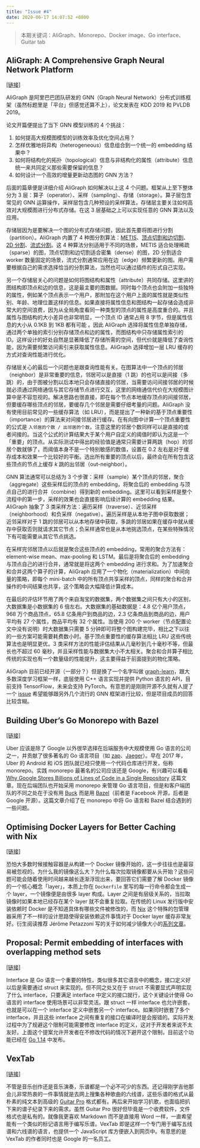 ```yaml
---
title: "Issue #4"
date: 2020-06-17 14:07:52 +0800
---
```


> 本期关键词：AliGraph、Monorepo、Docker image、Go interface、Guitar tab

<!--truncate-->

## AliGraph: A Comprehensive Graph Neural Network Platform

[[链接]](https://dl.acm.org/doi/10.1145/3292500.3340404)

AliGraph 是阿里巴巴团队研发的 GNN（Graph Neural Network）分布式训练框架（虽然标题里是「平台」但感觉还算不上），论文发表在 KDD 2019 和 PVLDB 2019。

论文开篇便提出了当下 GNN 模型训练的 4 个挑战：

1. 如何提高大规模图模型的训练效率及优化空间占用？
2. 怎样优雅地将异构（heterogeneous）信息组合到一个统一的 embedding 结果中？
3. 如何将结构化的拓扑（topological）信息与非结构化的属性（attribute）信息统一来共同定义那些需要保留的信息？
4. 如何设计一个高效的增量更新动态图的 GNN 方法？

后面的篇章便是详细介绍 AliGraph 如何解决以上这 4 个问题。框架从上至下整体分为 3 层：算子（operator）、采样（sampling）、存储（storage）。算子层包含常见的 GNN 运算操作，采样层包含几种预设的采样算法，存储层主要关注如何高效对大规模图进行分布式存储。在这 3 层基础之上可以实现任意的 GNN 算法以及应用。

存储层因为是要解决一个图的分布式存储问题，因此首先要将图进行分割（partition）。AliGraph 内置了 4 种图分割算法：[METIS](https://dm.kaist.ac.kr/kse625/resources/metis.pdf)、[顶点切割和边切割](https://www.usenix.org/conference/osdi12/technical-sessions/presentation/gonzalez)、[2D 分割](https://dl.acm.org/doi/10.1145/2503210.2503293)、[流式分割](https://dl.acm.org/doi/10.1145/2339530.2339722)。这 4 种算法分别适用于不同的场景，METIS 适合处理稀疏（sparse）的图，顶点切割和边切割适合密集（dense）的图，2D 分割适合 worker 数量固定的场景，流式分割通常应用在边（edge）频繁更新的图。用户需要根据自己的需求选择恰当的分割算法，当然也可以通过插件的形式自己实现。

另一个存储层关心的问题是如何将图结构和属性（attribute）共同存储。这里讲的图结构即顶点和边的信息，这是最主要的图数据。同时每个顶点也会附加一些独特的属性，例如某个顶点表示一个用户，那附加在这个用户上面的属性就是类似性别、年龄、地理位置这样的信息。如果直接将属性信息和图结构一起存储会造成非常大的空间浪费，因为从全局角度看同一种类型的顶点的属性是高度重合的。并且属性与图结构的大小差异也非常明显，一个顶点 ID 通常占用 8 字节，但是属性信息的大小从 0.1KB 到 1KB 都有可能 。因此 AliGraph 选择将属性信息单独存储，通过两个单独的索引分别存储顶点和边的属性，而图结构中只存储属性索引的 ID。这样设计的好处自然是显著降低了存储所需的空间，但代价就是降低了查询性能，因为需要频繁访问索引来获取属性信息。AliGraph 选择增加一层 LRU 缓存的方式对查询性能进行优化。

存储层关心的最后一个问题也是跟查询性能有关。在图算法中一个顶点的邻居（neighbor）是非常重要的信息，邻居可以是直接（1 跳）的也可以是间接（多跳）的，由于图被分割以后本地只会存储直接的邻居，当需要访问间接邻居的时候就必须通过网络通信与其它存储节点进行交互，这里的网络通信代价在大规模图计算中是不容忽视的。解决思路也很直接，即在每个节点本地缓存顶点的间接邻居，但要缓存哪些顶点的邻居，要缓存几个邻居是需要仔细考量的问题。AliGraph 没有使用目前常见的一些缓存算法（如 LRU），而是提出了一种新的基于顶点重要性（importance）的算法来对间接邻居进行缓存。在有向图中计算一个顶点重要性的公式是 `入邻居的个数 / 出邻居的个数`，注意这里的邻居个数同样可以是直接的或者间接的。当这个公式的计算结果大于某个用户自定义的阈值时即认为这是一个「重要」的顶点。从实际测试中得出的经验值是通常只需要计算两跳（hop）的邻居个数就够了，而阈值本身不是一个特别敏感的数值，设置在 0.2 左右是对于缓存成本和效果一个比较好的平衡。选出所有重要的顶点以后，最终会在所有包含这些顶点的节点上缓存 _k_ 跳的出邻居（out-neighbor）。

GNN 算法通常可以总结为 3 个步骤：采样（sample）某个顶点的邻居，聚合（aggregate）这些采样后的顶点的 embedding，将聚合后的 embedding 与顶点自己的进行合并（combine）得到新的 embedding。这里可以看到采样是整个流程中的第一步，采样的效果也会直接影响后续计算的 embedding 结果。AliGraph 抽象了 3 类采样方法：遍历采样（traverse）、近邻采样（neighborhood）和负采样（negative）。遍历采样是从本地子图中获取数据；近邻采样对于 1 跳的邻居可以从本地存储中获取，多跳的邻居如果在缓存中就从缓存中获取否则就请求其它节点；负采样通常也是从本地挑选顶点，在某些特殊情况下有可能需要从其它节点挑选。

在采样完邻居顶点以后就是聚合这些顶点的 embedding，常用的聚合方法有：element-wise mean、max-pooling 和 LSTM。最后是将聚合后的 embedding 与顶点自己的进行合并，通常就是将这两个 embedding 进行求和。为了加速聚合和合并这两个算子的计算，AliGraph 应用了一个物化（materialization）中间向量的策略，即每个 mini-batch 中的所有顶点共享采样的顶点，同样的聚合和合并操作的中间结果也共享，这个策略会大幅降低计算成本。

在最后的评估环节用了两个来自淘宝的数据集，两个数据集之间只有大小的区别，大数据集是小数据集的 6 倍左右。大数据集的基础数据是：4.8 亿个用户顶点，968 万个商品顶点，65.8 亿条用户到商品的边，2.3 亿条商品到商品的边，用户平均有 27 个属性，商品平均有 32 个属性。当使用 200 个 worker（节点配置论文中没有说明）时大数据集只需要 5 分钟即可将整个图构建完毕，相比之下以往的一些方案可能需要耗费数小时。基于顶点重要性的缓存算法相比 LRU 这些传统算法也是明显更优。3 类采样方法的性能评估结果从几毫秒到几十毫秒不等，但最长也不超过 60 毫秒，并且采样性能与数据集大小不太相关。聚合和合并算子相比传统的实现也有一个数量级的性能提升，这主要得益于前面提到的物化策略。

AliGraph 目前已经开源（一部分？）但是换了一个名字叫做 [graph-learn](https://github.com/alibaba/graph-learn)，跟大多数深度学习框架一样，底层使用 C++ 语言实现并提供 Python 语言的 API，目前支持 TensorFlow，未来会支持 PyTorch。有意思的是刚刚开源不久就有人提了一个 [issue](https://github.com/alibaba/graph-learn/issues/16) 希望能够跟另外几个流行的 GNN 框架进行比较，但是项目成员的回答比较含糊。

## Building Uber’s Go Monorepo with Bazel

[[链接]](https://eng.uber.com/go-monorepo-bazel)

Uber 应该是除了 Google 以外很早选择在后端服务中大规模使用 Go 语言的公司之一，并贡献了很多著名的 Go 语言项目（如 [zap](https://github.com/uber-go/zap)、[Jaeger](https://github.com/jaegertracing/jaeger)）。早在 2017 年，Uber 的 Android 和 iOS 团队就已经只使用一个代码仓库进行开发，俗称 monorepo。实践 monorepo 最著名的公司应该还是 Google，有兴趣可以看看 [Why Google Stores Billions of Lines of Code in a Single Repository](https://research.google/pubs/pub45424) 这篇文章。现在后端团队也开始采用 monorepo 来管理 Go 语言项目，但是和客户端团队的不同之处在于没有用 [Buck](https://buck.build) 而是用 [Bazel](https://bazel.build)（前者是 Facebook 开源，后者是 Google 开源）。这篇文章介绍了在 monorepo 中将 Go 语言和 Bazel 结合遇到的一些问题。

## Optimising Docker Layers for Better Caching with Nix

[[链接]](https://grahamc.com/blog/nix-and-layered-docker-images)

恐怕大多数时候接触容器是从构建一个 Docker 镜像开始的，这一步往往也是最容易被忽视的。为什么我的镜像这么大？为什么每次拉取镜像都要从头开始？这些问题可能会随着使用时间越来越长逐渐浮现出来，要回答它们需要了解 Docker 镜像的一个核心概念「layer」，本质上你在 `Dockerfile` 里写的每一行命令都会生成一个 layer，一个镜像便是由很多 layer 构成。Layer 之间是有层级关系的，当拉取镜像时如果本地已经存在某个 layer 就不会重复拉取。在传统的 Linux 发行版中安装依赖时 Docker 是不知道具体有哪些文件被修改的，而 [Nix](https://github.com/NixOS/nix) 这个特殊的包管理器采用了不一样的设计思路使得安装依赖这件事情对于 Docker layer 缓存非常友好。衍生阅读推荐 Jérôme Petazzoni 写的关于如何减少镜像大小的[系列文章](https://www.ardanlabs.com/blog/2020/02/docker-images-part1-reducing-image-size.html)。

## Proposal: Permit embedding of interfaces with overlapping method sets

[[链接]](https://github.com/golang/proposal/blob/master/design/6977-overlapping-interfaces.md)

Interface 是 Go 语言一个重要的特性，类似很多其它语言中的概念，接口定义好以后是需要通过 struct 来实现的。但不同之处又在于 struct 不需要显式声明实现了什么 interface，只要满足 interface 中定义的接口就行，这个关键设计使得 Go 语言的 interface 使用场景可以非常灵活。跟 struct 一样 interface 也允许嵌套，也就是可以在一个 interface 定义中嵌套另一个 interface。如果同时嵌套了多个 interface，并且这些 interface 之间有重复的接口在编译时是会报错的。实际开发过程中为了规避这个限制可能需要修改 interface 的定义，这对于开发者来说不太友好。上面这个提案允许开发者在不修改代码的情况下避开这个限制，目前这个功能已经在 [Go 1.14](https://golang.org/doc/go1.14#language) 中发布。

## VexTab

[[链接]](https://github.com/0xfe/vextab)

不管是音乐创作还是音乐演奏，乐谱都是一个必不可少的东西。还记得刚学吉他那会儿非常热衷的一件事情就是去网上搜集各种歌曲的六线谱，这些乐谱的格式从最朴素的纯文本到高级的 [Guitar Pro](https://www.guitar-pro.com) 格式都有。再后来开始学习扒歌，也面临把扒下来的谱子纪录下来的需求。虽然 Guitar Pro 很好但毕竟是一个收费软件，文件格式也是私有的。就像我更喜欢 Markdown 而不是直接用 Word 一样，一直希望能有一个类似的标记语言用于编写乐谱。VexTab 即是这样一个专门用于编写五线谱和六线谱的语言，也提供一个 JavaScript 库方便嵌入到网页中。有意思的是 VexTab 的作者同时也是 Google 的一名员工。
